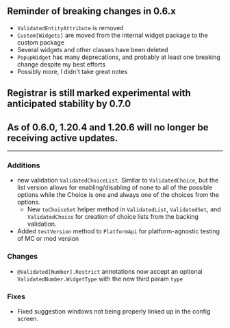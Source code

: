 ## Reminder of breaking changes in 0.6.x
* `ValidatedEntityAttribute` is removed
* `Custom[Widgets]` are moved from the internal widget package to the custom package
* Several widgets and other classes have been deleted
* `PopupWidget` has many deprecations, and probably at least one breaking change despite my best efforts
* Possibly more, I didn't take great notes

## Registrar is still marked experimental with anticipated stability by 0.7.0

## As of 0.6.0, 1.20.4 and 1.20.6 will no longer be receiving active updates.

-------------------------------------

### Additions
* new validation `ValidatedChoiceList`. Similar to `ValidatedChoice`, but the list version allows for enabling/disabling of none to all of the possible options while the Choice is one and always one of the choices from the options.
  * New `toChoiceSet` helper method in `ValidatedList`, `ValidatedSet`, and `ValidatedChoice` for creation of choice lists from the backing validation.
* Added `testVersion` method to `PlatformApi` for platform-agnostic testing of MC or mod version

### Changes
* `@Validated[Number].Restrict` annotations now accept an optional `ValidatedNumber.WidgetType` with the new third param `type` 

### Fixes
* Fixed suggestion windows not being properly linked up in the config screen.
